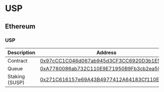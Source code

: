 # USP

## Ethereum

### USP

<table data-full-width="false"><thead><tr><th width="189">Description</th><th>Address</th></tr></thead><tbody><tr><td>Contract</td><td><a href="https://etherscan.io/address/0x97cCC1C046d067ab945d3CF3CC6920D3b1E54c88">0x97cCC1C046d067ab945d3CF3CC6920D3b1E54c88</a></td></tr><tr><td>Queue</td><td><a href="https://etherscan.io/address/0xA7780086ab732C110E9E71950B9Fb3cb2ea50D89">0xA7780086ab732C110E9E71950B9Fb3cb2ea50D89</a></td></tr><tr><td>Staking (SUSP)</td><td><a href="https://etherscan.io/address/0x271C616157e69A43B4977412A64183Cf110Edf16">0x271C616157e69A43B4977412A64183Cf110Edf16</a></td></tr></tbody></table>
